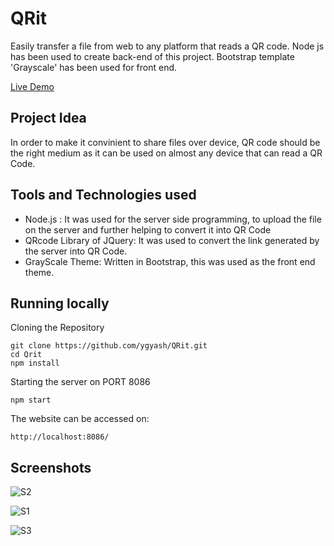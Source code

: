 # QRit
Easily transfer a file from web to any platform that reads a QR code. Node js has been used to create back-end of this project. Bootstrap template 'Grayscale' has been used for front end. 

[Live Demo](https://yg-qrit.herokuapp.com/)

## Project Idea
In order to make it convinient to share files over device, QR code should be the right medium as it can be used on almost any device that can read a QR Code.

## Tools and Technologies used
* Node.js : It was used for the server side programming, to upload the file on the server and further helping to convert it into QR Code
* QRcode Library of JQuery: It was used to convert the link generated by the server into QR Code.
* GrayScale Theme: Written in Bootstrap, this was used as the front end theme.

## Running locally 
Cloning the Repository
```
git clone https://github.com/ygyash/QRit.git
cd Qrit
npm install
```
Starting the server on PORT 8086
```
npm start
```

The website can be accessed on:
```
http://localhost:8086/
```

## Screenshots

![S2](https://raw.githubusercontent.com/ygyash/Qrit/master/images/Screenshot%202.png)

![S1](https://raw.githubusercontent.com/ygyash/Qrit/master/images/Screenshot%201.png)

![S3](https://raw.githubusercontent.com/ygyash/Qrit/master/images/Screenshot%203.png)
